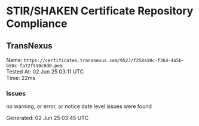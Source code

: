 # STIR/SHAKEN Certificate Repository Compliance

## TransNexus

Name: `https://certificates.transnexus.com/952J/f258a10c-f364-4a5b-b50c-fa72f510c0d0.pem`\
Tested At: 02 Jun 25 03:11 UTC\
Time: 22ms

### Issues

no warning, or error, or notice date level issues were found

Generated: 02 Jun 25 03:45 UTC